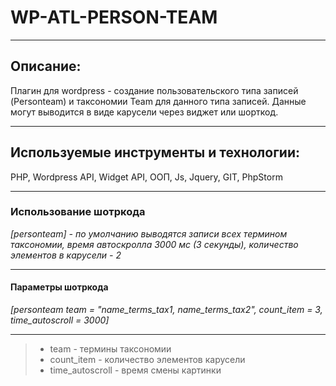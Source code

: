 # WP-ATL-PERSON-TEAM
<hr> 

## Описание:
Плагин для wordpress - создание пользовательского типа записей (Personteam) и таксономии Team для данного типа записей.
Данные могут выводится в виде карусели через виджет или шорткод.  
<hr>

## Используемые инструменты и технологии:
PHP, Wordpress API, Widget API, ООП, Js, Jquery, GIT, PhpStorm 
<hr>

### Использование шотркода 
*[personteam] - по умолчанию выводятся записи всех термином таксономии, время автоскролла 3000 мс (3 секунды), количество элементов в карусели - 2*
<hr>

#### Параметры шотркода

*[personteam team = "name_terms_tax1, name_terms_tax2", count_item = 3, time_autoscroll = 3000]*
<hr>

>* team - термины таксономии
>* count_item - количество элементов карусели
>* time_autoscroll - время смены картинки 



